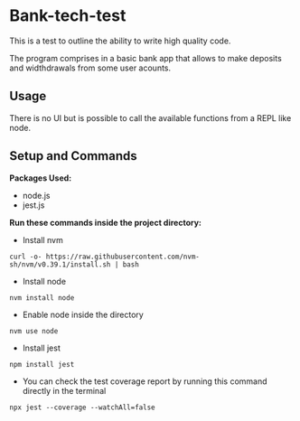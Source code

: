 # Bank-tech-test

This is a test to outline the ability to write high quality code.

The program comprises in a basic bank app that allows to make deposits and widthdrawals from some user acounts. 

## Usage

There is no UI but is possible to call the available functions from a REPL like node.


## Setup and Commands

**Packages Used:**

- node.js 
- jest.js

**Run these commands inside the project directory:**

- Install nvm

```
curl -o- https://raw.githubusercontent.com/nvm-sh/nvm/v0.39.1/install.sh | bash
```

- Install node 

```
nvm install node
```

- Enable node inside the directory

```
nvm use node
```

- Install jest

```
npm install jest
```

- You can check the test coverage report by running this command directly in the terminal

```
npx jest --coverage --watchAll=false
```


